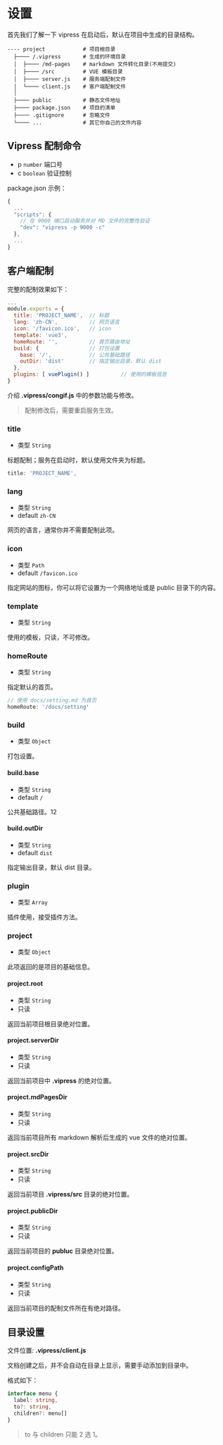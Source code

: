 # 设置

首先我们了解一下 vipress 在启动后，默认在项目中生成的目录结构。

```
---- project            # 项目根目录
  ├──── /.vipress       # 生成的环境目录
  │  ├──── /md-pages    # markdown 文件转化目录(不用提交)
  │  ├──── /src         # VUE 模板目录
  │  ├──── server.js    # 服务端配制文件
  │  └──── client.js    # 客户端配制文件
  │  
  ├──── public          # 静态文件地址
  ├──── package.json    # 项目的清单
  ├──── .gitignore      # 忽略文件
  └──── ...             # 其它你自己的文件内容
```

## Vipress 配制命令

- p `number` 端口号
- c `boolean` 验证控制

package.json 示例：

```js
{
  ...
  "scripts": {
    // 在 9000 端口启动服务并对 MD 文件的完整性验证
    "dev": "vipress -p 9000 -c"
  },
  ...
}
```

## 客户端配制

完整的配制效果如下：

```js
...
module.exports = {
  title: 'PROJECT_NAME',  // 标题
  lang: 'zh-CN',          // 网页语言
  icon: '/favicon.ico',   // icon
  template: 'vue3',
  homeRoute: '',          // 首页路由地址
  build: {                // 打包设置
    base: '/',            // 公共基础路径
    outDir: 'dist'        // 指定输出目录，默认 dist
  },
  plugins: [ vuePlugin() ]          // 使用的模板信息
}
```

介绍 **.vipress/congif.js** 中的参数功能与修改。

> 配制修改后，需要重启服务生效。
### title 

- 类型 `String`

标题配制；服务在启动时，默认使用文件夹为标题。

```js
title: 'PROJECT_NAME',
```

### lang

- 类型 `String`
- default `zh-CN`

网页的语言，通常你并不需要配制此项。

### icon

- 类型 `Path`
- default `/favicon.ico`

指定网站的图标，你可以将它设置为一个网络地址或是 public 目录下的内容。

### template

- 类型 `String`

使用的模板，只读，不可修改。


### homeRoute

- 类型 `String`

指定默认的首页。

```js
// 使用 docs/setting.md 为首页
homeRoute: '/docs/setting'
```

### build

- 类型 `Object`

打包设置。

#### build.base

- 类型 `String`
- default `/`

公共基础路径。12

#### build.outDir

- 类型 `String`
- default `dist`

指定输出目录，默认 dist 目录。


### plugin

- 类型 `Array`

插件使用，接受插件方法。


### project

- 类型 `Object`

此项返回的是项目的基础信息。

#### project.root

- 类型 `String`
- 只读

返回当前项目根目录绝对位置。

#### project.serverDir

- 类型 `String`
- 只读

返回当前项目中 **.vipress** 的绝对位置。

#### project.mdPagesDir

- 类型 `String`
- 只读

返回当前项目所有 markdown 解析后生成的 vue 文件的绝对位置。

#### project.srcDir

- 类型 `String`
- 只读

返回当前项目 **.vipress/src** 目录的绝对位置。

#### project.publicDir

- 类型 `String`
- 只读

返回当前项目的 **publuc** 目录绝对位置。

#### project.configPath

- 类型 `String`
- 只读

返回当前项目的配制文件所在有绝对路径。


## 目录设置

文件位置: **.vipress/client.js**

文档创建之后，并不会自动在目录上显示，需要手动添加到目录中。

格式如下：

```ts
interface menu {
  label: string,
  to?: string,
  children?: menu[]
}
```

> to 与 children 只能 2 选 1。
